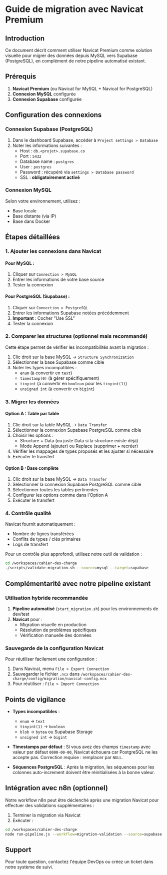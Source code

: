 # Guide de migration avec Navicat Premium

## Introduction

Ce document décrit comment utiliser Navicat Premium comme solution visuelle pour migrer des données depuis MySQL vers Supabase (PostgreSQL), en complément de notre pipeline automatisé existant.

## Prérequis

1. **Navicat Premium** (ou Navicat for MySQL + Navicat for PostgreSQL)
2. **Connexion MySQL** configurée
3. **Connexion Supabase** configurée

## Configuration des connexions

### Connexion Supabase (PostgreSQL)

1. Dans le dashboard Supabase, accéder à `Project settings > Database`
2. Noter les informations suivantes :
   - Host : `db.<projet>.supabase.co`
   - Port : `5432`
   - Database name : `postgres`
   - User : `postgres`
   - Password : récupéré via `settings > Database password`
   - SSL : **obligatoirement activé**

### Connexion MySQL

Selon votre environnement, utilisez :
- Base locale
- Base distante (via IP)
- Base dans Docker

## Étapes détaillées

### 1. Ajouter les connexions dans Navicat

#### Pour MySQL :
1. Cliquer sur `Connection > MySQL`
2. Entrer les informations de votre base source
3. Tester la connexion

#### Pour PostgreSQL (Supabase) :
1. Cliquer sur `Connection > PostgreSQL`
2. Entrer les informations Supabase notées précédemment
3. **Important** : Cocher "Use SSL"
4. Tester la connexion

### 2. Comparer les structures (optionnel mais recommandé)

Cette étape permet de vérifier les incompatibilités avant la migration :

1. Clic droit sur la base MySQL → `Structure Synchronization`
2. Sélectionner la base Supabase comme cible
3. Noter les types incompatibles :
   - `enum` (à convertir en `text`)
   - `timestamp(0)` (à gérer spécifiquement)
   - `tinyint` (à convertir en `boolean` pour les `tinyint(1)`)
   - `unsigned int` (à convertir en `bigint`)

### 3. Migrer les données

#### Option A : Table par table
1. Clic droit sur la table MySQL → `Data Transfer`
2. Sélectionner la connexion Supabase PostgreSQL comme cible
3. Choisir les options :
   - Structure + Data (ou juste Data si la structure existe déjà)
   - Mode Append (ajouter) ou Replace (supprimer + recréer)
4. Vérifier les mappages de types proposés et les ajuster si nécessaire
5. Exécuter le transfert

#### Option B : Base complète
1. Clic droit sur la base MySQL → `Data Transfer`
2. Sélectionner la connexion Supabase PostgreSQL comme cible
3. Sélectionner toutes les tables pertinentes
4. Configurer les options comme dans l'Option A
5. Exécuter le transfert

### 4. Contrôle qualité

Navicat fournit automatiquement :
- Nombre de lignes transférées
- Conflits de types / clés primaires
- Logs de transfert

Pour un contrôle plus approfondi, utilisez notre outil de validation :
```bash
cd /workspaces/cahier-des-charge
./scripts/validate-migration.sh --source=mysql --target=supabase
```

## Complémentarité avec notre pipeline existant

### Utilisation hybride recommandée

1. **Pipeline automatisé** (`start_migration.sh`) pour les environnements de dev/test
2. **Navicat** pour :
   - Migration visuelle en production
   - Résolution de problèmes spécifiques
   - Vérification manuelle des données

### Sauvegarde de la configuration Navicat

Pour réutiliser facilement une configuration :
1. Dans Navicat, menu `File > Export Connection`
2. Sauvegarder le fichier `.ncx` dans `/workspaces/cahier-des-charge/config/migration/navicat-config.ncx`
3. Pour réutiliser : `File > Import Connection`

## Points de vigilance

- **Types incompatibles** :
  - `enum` → `text`
  - `tinyint(1)` → `boolean`
  - `blob` → `bytea` ou Supabase Storage
  - `unsigned int` → `bigint`

- **Timestamps par défaut** : Si vous avez des champs `timestamp` avec valeur par défaut `0000-00-00`, Navicat échouera car PostgreSQL ne les accepte pas. Correction requise : remplacer par `NULL`.

- **Séquences PostgreSQL** : Après la migration, les séquences pour les colonnes auto-increment doivent être réinitialisées à la bonne valeur.

## Intégration avec n8n (optionnel)

Notre workflow n8n peut être déclenché après une migration Navicat pour effectuer des validations supplémentaires :

1. Terminer la migration via Navicat
2. Exécuter :
```bash
cd /workspaces/cahier-des-charge
node run-pipeline.js --workflow=migration-validation --source=supabase
```

## Support

Pour toute question, contactez l'équipe DevOps ou créez un ticket dans notre système de suivi.